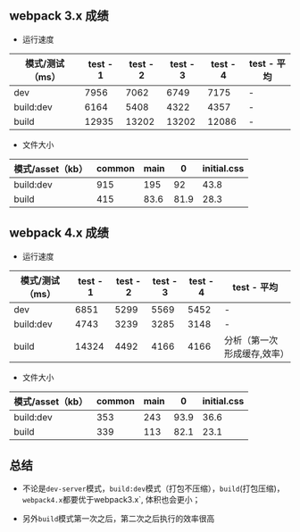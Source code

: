 ## webpack 3.x 成绩
- 运行速度

模式/测试（ms）  | test - 1 | test - 2 | test - 3 | test - 4 | test - 平均
---|---|---|---|---|---
dev | 7956 | 7062 | 6749 | 7175 | -
build:dev | 6164 | 5408 | 4322 | 4357 | -
build | 12935 | 13202 | 13202 | 12086 | -

- 文件大小

模式/asset（kb）  | common | main | 0 | initial.css 
---|---|---|---|---
build:dev | 915 | 195 | 92 | 43.8
build | 415 | 83.6 | 81.9 | 28.3 

## webpack 4.x 成绩
- 运行速度

模式/测试（ms） | test - 1 | test - 2 | test - 3 | test - 4 | test - 平均
---|---|---|---|---|---
dev | 6851 | 5299 | 5569 | 5452 | -
build:dev | 4743 | 3239 | 3285 | 3148 | -
build | 14324 | 4492 | 4166 | 4166 | 分析（第一次形成缓存,效率）

- 文件大小

模式/asset（kb） | common | main | 0 | initial.css 
---|---|---|---|---
build:dev | 353 | 243 | 93.9 | 36.6
build | 339 | 113 | 82.1 | 23.1 


## 总结

- 不论是`dev-server`模式，`build:dev`模式（打包不压缩），`build`(打包压缩)，`webpack4.x`都要优于webpack3.x`, 体积也会更小；

- 另外`build`模式第一次之后，第二次之后执行的效率很高
